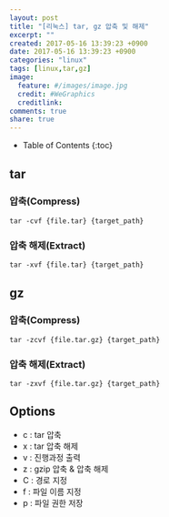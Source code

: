 ```yaml
---
layout: post
title: "[리눅스] tar, gz 압축 및 해제"
excerpt: ""
created: 2017-05-16 13:39:23 +0900
date: 2017-05-16 13:39:23 +0900
categories: "linux"
tags: [linux,tar,gz]
image:
  feature: #/images/image.jpg
  credit: #WeGraphics
  creditlink: 
comments: true
share: true
---
```

* Table of Contents
{:toc}

## tar

### 압축(Compress)

```
tar -cvf {file.tar} {target_path}
```

### 압축 해제(Extract)

```
tar -xvf {file.tar} {target_path}
```

## gz

### 압축(Compress)

```
tar -zcvf {file.tar.gz} {target_path}
```

### 압축 해제(Extract)

```
tar -zxvf {file.tar.gz} {target_path}
```

## Options

- c : tar 압축
- x : tar 압축 해제
- v : 진행과정 출력
- z : gzip 압축 & 압축 해제
- C : 경로 지정
- f : 파일 이름 지정
- p : 파일 권한 저장